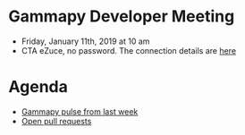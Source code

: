 # Gammapy Developer Meeting

* Friday, January 11th, 2019 at 10 am
* CTA eZuce, no password.  The connection details are [here](../ezuce.txt)

# Agenda

* [Gammapy pulse from last week](https://github.com/gammapy/gammapy/pulse)
* [Open pull requests]()

